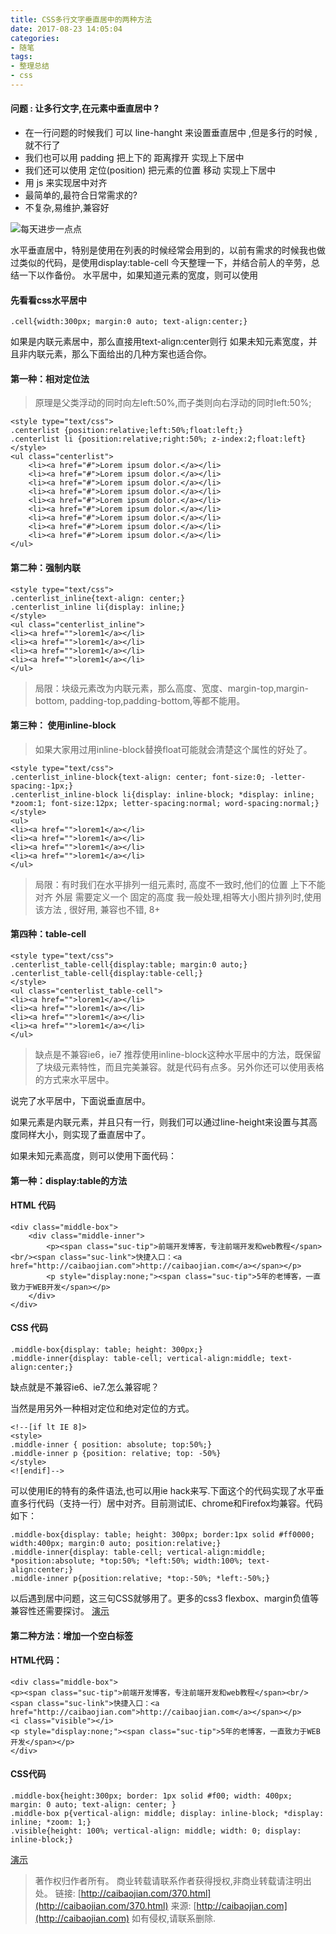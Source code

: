 ```yaml
---
title: CSS多行文字垂直居中的两种方法
date: 2017-08-23 14:05:04
categories:
- 随笔
tags:
- 整理总结
- css
---
```


#### 问题 : 让多行文字,在元素中垂直居中 ?

* 在一行问题的时候我们 可以 line-hanght 来设置垂直居中 ,但是多行的时候 , 就不行了
* 我们也可以用 padding 把上下的 距离撑开 实现上下居中
* 我们还可以使用 定位(position) 把元素的位置 移动 实现上下居中
* 用 js 来实现居中对齐
* 最简单的,最符合日常需求的?
* 不复杂,易维护,兼容好


![每天进步一点点](http://ou5ix7hfz.bkt.clouddn.com/t01c33d4326a1e51f9e.webp.jpg)
<!-- more -->

水平垂直居中，特别是使用在列表的时候经常会用到的，以前有需求的时候我也做过类似的代码，是使用display:table-cell
今天整理一下，并结合前人的辛劳，总结一下以作备份。
水平居中，如果知道元素的宽度，则可以使用

#### 先看看css水平居中
```
.cell{width:300px; margin:0 auto; text-align:center;}
```
如果是内联元素居中，那么直接用text-align:center则行
如果未知元素宽度，并且非内联元素，那么下面给出的几种方案也适合你。

#### 第一种：相对定位法
> 原理是父类浮动的同时向左left:50%,而子类则向右浮动的同时left:50%;

```
<style type="text/css">
.centerlist {position:relative;left:50%;float:left;}
.centerlist li {position:relative;right:50%; z-index:2;float:left}
</style>
<ul class="centerlist">
    <li><a href="#">Lorem ipsum dolor.</a></li>
    <li><a href="#">Lorem ipsum dolor.</a></li>
    <li><a href="#">Lorem ipsum dolor.</a></li>
    <li><a href="#">Lorem ipsum dolor.</a></li>
    <li><a href="#">Lorem ipsum dolor.</a></li>
    <li><a href="#">Lorem ipsum dolor.</a></li>
    <li><a href="#">Lorem ipsum dolor.</a></li>
    <li><a href="#">Lorem ipsum dolor.</a></li>
    <li><a href="#">Lorem ipsum dolor.</a></li>
</ul>
```
#### 第二种：强制内联

```
<style type="text/css">
.centerlist_inline{text-align: center;}
.centerlist_inline li{display: inline;}
</style>
<ul class="centerlist_inline">
<li><a href="">lorem1</a></li>
<li><a href="">lorem1</a></li>
<li><a href="">lorem1</a></li>
<li><a href="">lorem1</a></li>
</ul>
```
> 局限：块级元素改为内联元素，那么高度、宽度、margin-top,margin-bottom, padding-top,padding-bottom,等都不能用。

#### 第三种： 使用inline-block
> 如果大家用过用inline-block替换float可能就会清楚这个属性的好处了。

```
<style type="text/css">
.centerlist_inline-block{text-align: center; font-size:0; -letter-spacing:-1px;}
.centerlist_inline-block li{display: inline-block; *display: inline; *zoom:1; font-size:12px; letter-spacing:normal; word-spacing:normal;}
</style>
<ul>
<li><a href="">lorem1</a></li>
<li><a href="">lorem1</a></li>
<li><a href="">lorem1</a></li>
<li><a href="">lorem1</a></li>
</ul>
```
> 局限：有时我们在水平排列一组元素时, 高度不一致时,他们的位置 上下不能对齐 外层 需要定义一个 固定的高度
> 我一般处理,相等大小图片排列时,使用该方法 , 很好用, 兼容也不错, 8+

#### 第四种：table-cell
```
<style type="text/css">
.centerlist_table-cell{display:table; margin:0 auto;}
.centerlist_table-cell{display:table-cell;}
</style>
<ul class="centerlist_table-cell">
<li><a href="">lorem1</a></li>
<li><a href="">lorem1</a></li>
<li><a href="">lorem1</a></li>
<li><a href="">lorem1</a></li>
</ul>
```
> 缺点是不兼容ie6，ie7
> 推荐使用inline-block这种水平居中的方法，既保留了块级元素特性，而且完美兼容。就是代码有点多。另外你还可以使用表格的方式来水平居中。

说完了水平居中，下面说垂直居中。

如果元素是内联元素，并且只有一行，则我们可以通过line-height来设置与其高度同样大小，则实现了垂直居中了。

如果未知元素高度，则可以使用下面代码：
#### 第一种：display:table的方法

#### HTML 代码

```
<div class="middle-box">
    <div class="middle-inner">
        <p><span class="suc-tip">前端开发博客，专注前端开发和web教程</span><br/><span class="suc-link">快捷入口：<a href="http://caibaojian.com">http://caibaojian.com</a></span></p>
        <p style="display:none;"><span class="suc-tip">5年的老博客，一直致力于WEB开发</span></p>
    </div>
</div>
```
#### CSS 代码
```
.middle-box{display: table; height: 300px;}
.middle-inner{display: table-cell; vertical-align:middle; text-align:center;}
```

缺点就是不兼容ie6、ie7.怎么兼容呢？

当然是用另外一种相对定位和绝对定位的方式。

```
<!--[if lt IE 8]>
<style>
.middle-inner { position: absolute; top:50%;}
.middle-inner p {position: relative; top: -50%}
</style>
<![endif]-->
````
可以使用IE的特有的条件语法,也可以用ie hack来写.下面这个的代码实现了水平垂直多行代码（支持一行）居中对齐。目前测试IE、chrome和Firefox均兼容。代码如下：

```
.middle-box{display: table; height: 300px; border:1px solid #ff0000; width:400px; margin:0 auto; position:relative;}
.middle-inner{display: table-cell; vertical-align:middle; *position:absolute; *top:50%; *left:50%; width:100%; text-align:center;}
.middle-inner p{position:relative; *top:-50%; *left:-50%;}
```
以后遇到居中问题，这三句CSS就够用了。更多的css3 flexbox、margin负值等兼容性还需要探讨。
[演示](http://caibaojian.com/d/uploads/2015/09/middle-box.html)

#### 第二种方法：增加一个空白标签

#### HTML代码：
```
<div class="middle-box">
<p><span class="suc-tip">前端开发博客，专注前端开发和web教程</span><br/><span class="suc-link">快捷入口：<a href="http://caibaojian.com">http://caibaojian.com</a></span></p>
<i class="visible"></i>
<p style="display:none;"><span class="suc-tip">5年的老博客，一直致力于WEB开发</span></p>
</div>
```
#### CSS代码
```
.middle-box{height:300px; border: 1px solid #f00; width: 400px; margin: 0 auto; text-align: center; }
.middle-box p{vertical-align: middle; display: inline-block; *display: inline; *zoom: 1;}
.visible{height: 100%; vertical-align: middle; width: 0; display: inline-block;}
```
[演示](http://caibaojian.com/d/uploads/2015/09/vertical-middle.html)

> 著作权归作者所有。
> 商业转载请联系作者获得授权,非商业转载请注明出处。
> 链接: [http://caibaojian.com/370.html](http://caibaojian.com/370.html)
> 来源: [http://caibaojian.com](http://caibaojian.com)
> 如有侵权,请联系删除.


